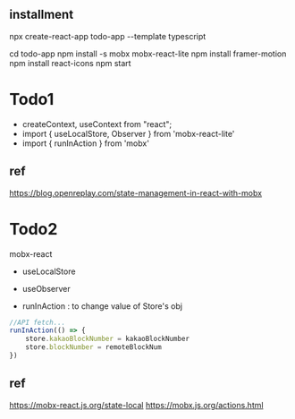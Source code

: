 ## installment

npx create-react-app todo-app --template typescript

cd todo-app
npm install -s mobx mobx-react-lite
npm install framer-motion
npm install react-icons
npm start

# Todo1
- createContext, useContext from "react";
- import { useLocalStore, Observer } from 'mobx-react-lite'
- import { runInAction } from 'mobx'

## ref
https://blog.openreplay.com/state-management-in-react-with-mobx

# Todo2
mobx-react
- useLocalStore
- useObserver

- runInAction : to change value of Store's obj
```javascript
//API fetch...
runInAction(() => {
    store.kakaoBlockNumber = kakaoBlockNumber
    store.blockNumber = remoteBlockNum
})
```

## ref
https://mobx-react.js.org/state-local
https://mobx.js.org/actions.html
